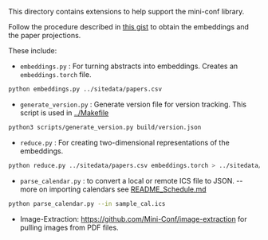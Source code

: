 This directory contains extensions to help support the mini-conf library.

Follow the procedure described in [this gist](https://gist.github.com/georgepar/3d5cda48c50c6ee57f56aaea9b99603d) to obtain
the embeddings and the paper projections.


These include:

* `embeddings.py` : For turning abstracts into embeddings. Creates an `embeddings.torch` file. 

```bash
python embeddings.py ../sitedata/papers.csv
```

* `generate_version.py` : Generate version file for version tracking.  This script is used in [../Makefile](../Makefile)

```bash
python3 scripts/generate_version.py build/version.json
```

* `reduce.py` : For creating two-dimensional representations of the embeddings.

```bash
python reduce.py ../sitedata/papers.csv embeddings.torch > ../sitedata/papers_projection.json --projection-method umap
```

* `parse_calendar.py` : to convert a local or remote ICS file to JSON. -- more on importing calendars see [README_Schedule.md](README_Schedule.md)

```bash
python parse_calendar.py --in sample_cal.ics
```

* Image-Extraction: https://github.com/Mini-Conf/image-extraction for pulling images from PDF files. 

